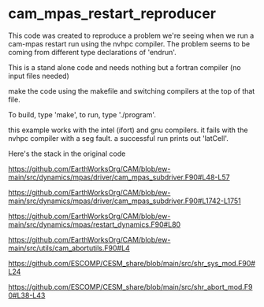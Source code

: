 # cam_mpas_restart_reproducer

This code was created to reproduce a problem we're seeing when we run a cam-mpas restart run using the nvhpc compiler.  The problem seems to be coming from different type declarations of 'endrun'.

This is a stand alone code and needs nothing but a fortran compiler (no input files needed)

make the code using the makefile and switching compilers at the top of that file.  

To build, type 'make', to run, type './program'.

this example works with the intel (ifort) and gnu compilers.  it fails with the nvhpc compiler with a seg fault.
a successful run prints out 'latCell'.

Here's the stack in the original code

https://github.com/EarthWorksOrg/CAM/blob/ew-main/src/dynamics/mpas/driver/cam_mpas_subdriver.F90#L48-L57

https://github.com/EarthWorksOrg/CAM/blob/ew-main/src/dynamics/mpas/driver/cam_mpas_subdriver.F90#L1742-L1751

https://github.com/EarthWorksOrg/CAM/blob/ew-main/src/dynamics/mpas/restart_dynamics.F90#L80

https://github.com/EarthWorksOrg/CAM/blob/ew-main/src/utils/cam_abortutils.F90#L4

https://github.com/ESCOMP/CESM_share/blob/main/src/shr_sys_mod.F90#L24

https://github.com/ESCOMP/CESM_share/blob/main/src/shr_abort_mod.F90#L38-L43

